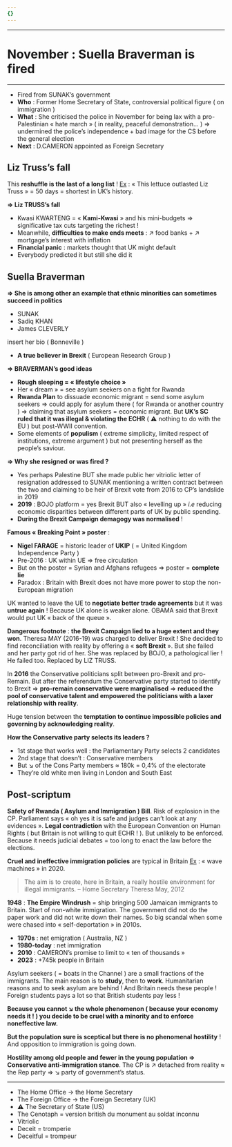 ```yaml
---
{}
---
```

***
# November : Suella Braverman is fired
***
- Fired from SUNAK’s government 
- **Who** : Former Home Secretary of State, controversial political figure ( on immigration )
- **What** : She criticised the police in November for being lax with a pro-Palestinian « hate march » ( in reality, peaceful demonstration… ) ⇒ undermined the police’s independence + bad image for the CS before the general election 
- **Next** : D.CAMERON appointed as Foreign Secretary 

## Liz Truss’s fall

This **reshuffle is the last of a long list** ! <u>Ex</u> : « This lettuce outlasted Liz Truss » = 50 days = shortest in UK’s history. 

**⇒ Liz TRUSS’s fall**
- Kwasi KWARTENG = « **Kami-Kwasi** » and his mini-budgets ⇒ significative tax cuts targeting the richest ! 
- Meanwhile, **difficulties to make ends meets** : ↗ food banks + ↗ mortgage’s interest with inflation 
- **Financial panic** : markets thought that UK might default 
- Everybody predicted it but still she did it 

## Suella Braverman 

**⇒ She is among other an example that ethnic minorities can sometimes succeed in politics**
- SUNAK 
- Sadiq KHAN 
- James CLEVERLY 

insert her bio ( Bonneville )
- **A true believer in Brexit** ( European Research Group )

**⇒ BRAVERMAN’s good ideas**
- **Rough sleeping = « lifestyle choice »**
- Her « dream » = see asylum seekers on a fight for Rwanda 
- **Rwanda Plan** to dissuade economic migrant = send some asylum seekers ⇒ could apply for asylum there ( for Rwanda or another country ) ⇒ claiming that asylum seekers = economic migrant. But **UK’s SC ruled that it was illegal & violating the ECHR** ( ⚠ nothing to do with the EU ) but post-WWII convention. 
- Some elements of **populism** ( extreme simplicity, limited respect of institutions, extreme argument ) but not presenting herself as the people’s saviour. 

**⇒ Why she resigned or was fired ?** 
- Yes perhaps Palestine BUT she made public her vitriolic letter of resignation addressed to SUNAK mentioning a written contract between the two and claiming to be heir of Brexit vote from 2016 to CP’s landslide in 2019 
- **2019** : BOJO platform = yes Brexit BUT also « levelling up » *i.e* reducing economic disparities between different parts of UK by public spending. 
- **During the Brexit Campaign demagogy was normalised** ! 

**Famous « Breaking Point » poster** : 
- **Nigel FARAGE** = historic leader of **UKIP** ( = United Kingdom Independence Party )
- Pre-2016 : UK within UE ⇒ free circulation 
- But on the poster = Syrian and Afghans refugees ⇒ poster = **complete lie** 
- Paradox : Britain with Brexit does not have more power to stop the non-European migration 

UK wanted to leave the UE to **negotiate better trade agreements** but it was **untrue again** ! Because UK alone is weaker alone. OBAMA said that Brexit would put UK « back of the queue ». 

**Dangerous footnote** : **the Brexit Campaign lied to a huge extent and they won**. Theresa MAY (2016-19) was charged to deliver Brexit ! She decided to find reconciliation with reality by offering a « **soft Brexit** ». But she failed and her party got rid of her. She was replaced by BOJO, a pathological lier ! He failed too. Replaced by LIZ TRUSS. 

In **2016** the Conservative politicians split between pro-Brexit and pro-Remain. But after the referendum the Conservative party started to identify to Brexit ⇒ **pro-remain conservative were marginalised** ⇒ **reduced the pool of conservative talent and empowered the politicians with a laxer relationship with reality**. 

Huge tension between the **temptation to continue impossible policies and governing by acknowledging reality**. 

**How the Conservative party selects its leaders ?** 
- 1st stage that works well : the Parliamentary Party selects 2 candidates 
- 2nd stage that doesn’t : Conservative members 
- But ↘ of the Cons Party members ≈ 180k = 0,4% of the electorate 
- They’re old white men living in London and South East 

## Post-scriptum 

**Safety of Rwanda ( Asylum and Immigration ) Bill**. Risk of explosion in the CP. Parliament says « oh yes it is safe and judges can’t look at any evidences ». **Legal contradiction** with the European Convention on Human Rights ( but Britain is not willing to quit ECHR ! ). But unlikely to be enforced. Because it needs judicial debates = too long to enact the law before the elections. 

**Cruel and ineffective immigration policies** are typical in Britain <u>Ex</u> : « wave machines » in 2020. 

> The aim is to create, here in Britain, a really hostile environment for illegal immigrants. – Home Secretary Theresa May, 2012 

**1948** : **The Empire Windrush** = ship bringing 500 Jamaican immigrants to Britain. Start of non-white immigration. The government did not do the paper work and did not write down their names. So big scandal when some were chased into « self-deportation » in 2010s. 

- **1970s** : net emigration ( Australia, NZ )
- **1980-today** : net immigration 
- **2010** : CAMERON’s promise to limit to « ten of thousands » 
- **2023** : +745k people in Britain 

Asylum seekers ( = boats in the Channel ) are a small fractions of the immigrants. The main reason is to **study**, then to **work**. Humanitarian reasons and to seek asylum are behind ! And Britain needs these people ! Foreign students pays a lot so that British students pay less ! 

**Because you cannot ↘ the whole phenomenon ( because your economy needs it ! ) you decide to be cruel with a minority and to enforce noneffective law.** 

**But the population sure is sceptical but there is no phenomenal hostility** ! And opposition to immigration is going down.  

**Hostility among old people and fewer in the young population ⇒ Conservative anti-immigration stance**. The CP is ↗ detached from reality ≈ the Rep party ⇒ ↘ party of government’s status. 

***
- The Home Office → the Home Secretary 
- The Foreign Office → the Foreign Secretary  (UK)
- ⚠ The Secretary of State (US) 
- The Cenotaph = version british du monument au soldat inconnu 
- Vitriolic 
- Deceit = tromperie 
- Deceitful = trompeur 

